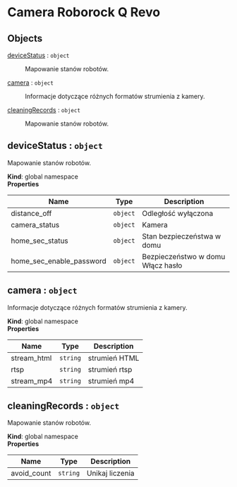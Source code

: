 # Camera Roborock Q Revo

## Objects

<dl>
<dt><a href="#deviceStatus">deviceStatus</a> : <code>object</code></dt>
<dd><p>Mapowanie stanów robotów.</p>
</dd>
<dt><a href="#camera">camera</a> : <code>object</code></dt>
<dd><p>Informacje dotyczące różnych formatów strumienia z kamery.</p>
</dd>
<dt><a href="#cleaningRecords">cleaningRecords</a> : <code>object</code></dt>
<dd><p>Mapowanie stanów robotów.</p>
</dd>
</dl>

<a name="deviceStatus"></a>

## deviceStatus : <code>object</code>
Mapowanie stanów robotów.

**Kind**: global namespace  
**Properties**

| Name | Type | Description |
| --- | --- | --- |
| distance_off | <code>object</code> | Odległość wyłączona |
| camera_status | <code>object</code> | Kamera |
| home_sec_status | <code>object</code> | Stan bezpieczeństwa w domu |
| home_sec_enable_password | <code>object</code> | Bezpieczeństwo w domu Włącz hasło |

<a name="camera"></a>

## camera : <code>object</code>
Informacje dotyczące różnych formatów strumienia z kamery.

**Kind**: global namespace  
**Properties**

| Name | Type | Description |
| --- | --- | --- |
| stream_html | <code>string</code> | strumień HTML |
| rtsp | <code>string</code> | strumień rtsp |
| stream_mp4 | <code>string</code> | strumień mp4 |

<a name="cleaningRecords"></a>

## cleaningRecords : <code>object</code>
Mapowanie stanów robotów.

**Kind**: global namespace  
**Properties**

| Name | Type | Description |
| --- | --- | --- |
| avoid_count | <code>string</code> | Unikaj liczenia |

